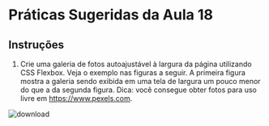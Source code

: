# Práticas Sugeridas da Aula 18


## Instruções

1. Crie uma galeria de fotos autoajustável à largura da página utilizando CSS Flexbox. Veja o exemplo nas figuras a seguir. A primeira figura mostra a galeria sendo exibida em uma tela de largura um pouco menor do que a da segunda figura. Dica: você consegue obter fotos para uso livre em https://www.pexels.com. 

![download](assets/galeria.png)

